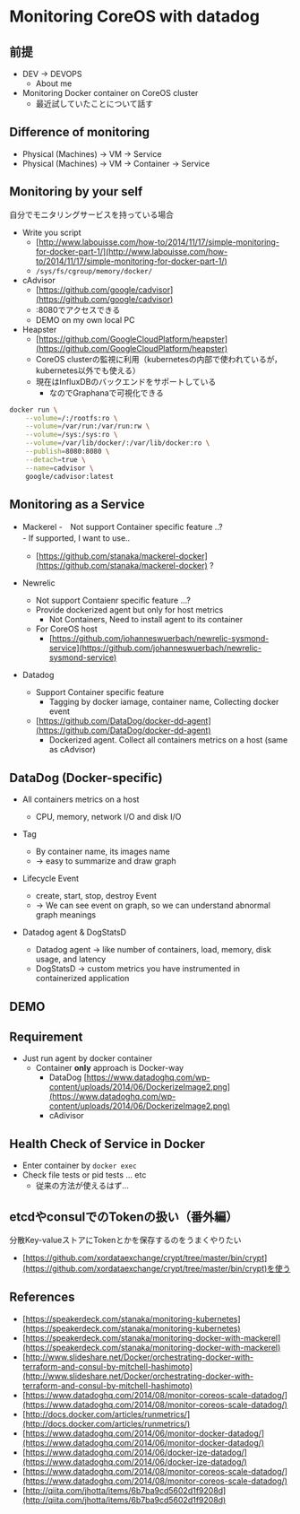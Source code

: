 # Monitoring CoreOS with datadog

## 前提

- DEV -\> DEVOPS
    - About me
- Monitoring Docker container on CoreOS cluster
    - 最近試していたことについて話す


## Difference of monitoring

- Physical (Machines) -\> VM -\> Service
- Physical (Machines) -\> VM -\> Container -\> Service

## Monitoring by your self

自分でモニタリングサービスを持っている場合

- Write you script
	- [http://www.labouisse.com/how-to/2014/11/17/simple-monitoring-for-docker-part-1/](http://www.labouisse.com/how-to/2014/11/17/simple-monitoring-for-docker-part-1/)
	- `/sys/fs/cgroup/memory/docker/`
- cAdvisor
	- [https://github.com/google/cadvisor](https://github.com/google/cadvisor)
	- :8080でアクセスできる
	- DEMO on my own local PC
- Heapster
	- [https://github.com/GoogleCloudPlatform/heapster](https://github.com/GoogleCloudPlatform/heapster)
	- CoreOS clusterの監視に利用（kubernetesの内部で使われているが，kubernetes以外でも使える）
	- 現在はInfluxDBのバックエンドをサポートしている
		- なのでGraphanaで可視化できる


```bash
docker run \
    --volume=/:/rootfs:ro \
	--volume=/var/run:/var/run:rw \
	--volume=/sys:/sys:ro \
	--volume=/var/lib/docker/:/var/lib/docker:ro \
	--publish=8080:8080 \
	--detach=true \
	--name=cadvisor \
	google/cadvisor:latest
```

## Monitoring as a Service

- Mackerel
	-　Not support Container specific feature ..? 	
		- If supported, I want to use..	　
	- [https://github.com/stanaka/mackerel-docker](https://github.com/stanaka/mackerel-docker) ?

- Newrelic 
	- Not support Contaienr specific feature ...?
	- Provide dockerized agent but only for host metrics
		- Not Containers, Need to install agent to its container
	- For CoreOS host
		- [https://github.com/johanneswuerbach/newrelic-sysmond-service](https://github.com/johanneswuerbach/newrelic-sysmond-service)
- Datadog
	- Support Container specific feature
		- Tagging by docker iamage, container name, Collecting docker event
	- [https://github.com/DataDog/docker-dd-agent](https://github.com/DataDog/docker-dd-agent)
		- Dockerized agent. Collect all containers metrics on a host (same as cAdvisor)


## DataDog (Docker-specific)

- All containers metrics on a host
	- CPU, memory, network I/O and disk I/O
- Tag
	- By container name, its images name 
	- -> easy to summarize and draw graph
- Lifecycle Event
	- create, start, stop, destroy Event 
	- -> We can see event on graph, so we can understand abnormal graph meanings

-  Datadog agent & DogStatsD
	- Datadog agent -\> like number of containers, load, memory, disk usage, and latency
	- DogStatsD -\> custom metrics you have instrumented in containerized application

## DEMO 

## Requirement

- Just run agent by docker container
	- Container **only** approach is Docker-way 
		- DataDog [https://www.datadoghq.com/wp-content/uploads/2014/06/DockerizeImage2.png](https://www.datadoghq.com/wp-content/uploads/2014/06/DockerizeImage2.png)
		- cAdivisor

## Health Check of Service in Docker 

- Enter container by `docker exec`
- Check file tests or pid tests … etc
	- 従来の方法が使えるはず… 

## etcdやconsulでのTokenの扱い（番外編）

分散Key-valueストアにTokenとかを保存するのをうまくやりたい

- [https://github.com/xordataexchange/crypt/tree/master/bin/crypt](https://github.com/xordataexchange/crypt/tree/master/bin/crypt)を使う

## References

- [https://speakerdeck.com/stanaka/monitoring-kubernetes](https://speakerdeck.com/stanaka/monitoring-kubernetes)
- [https://speakerdeck.com/stanaka/monitoring-docker-with-mackerel](https://speakerdeck.com/stanaka/monitoring-docker-with-mackerel)
- [http://www.slideshare.net/Docker/orchestrating-docker-with-terraform-and-consul-by-mitchell-hashimoto](http://www.slideshare.net/Docker/orchestrating-docker-with-terraform-and-consul-by-mitchell-hashimoto)
- [https://www.datadoghq.com/2014/08/monitor-coreos-scale-datadog/](https://www.datadoghq.com/2014/08/monitor-coreos-scale-datadog/)
- [http://docs.docker.com/articles/runmetrics/](http://docs.docker.com/articles/runmetrics/)
- [https://www.datadoghq.com/2014/06/monitor-docker-datadog/](https://www.datadoghq.com/2014/06/monitor-docker-datadog/)
- [https://www.datadoghq.com/2014/06/docker-ize-datadog/](https://www.datadoghq.com/2014/06/docker-ize-datadog/)
- [https://www.datadoghq.com/2014/08/monitor-coreos-scale-datadog/](https://www.datadoghq.com/2014/08/monitor-coreos-scale-datadog/)
- [http://qiita.com/jhotta/items/6b7ba9cd5602d1f9208d](http://qiita.com/jhotta/items/6b7ba9cd5602d1f9208d)

